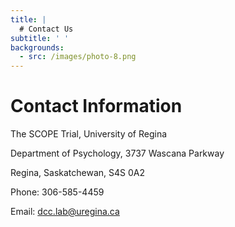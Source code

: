 ```yaml
---
title: |
  # Contact Us
subtitle: ' '
backgrounds:
  - src: /images/photo-8.png
---
```

# Contact Information

The SCOPE Trial, University of Regina

Department of Psychology, 3737 Wascana Parkway

Regina, Saskatchewan, S4S 0A2

Phone: [](tel:306-585-4992)306-585-4459

Email: [d](mailto:femm.study@uregina.ca)cc.lab@uregina.ca
